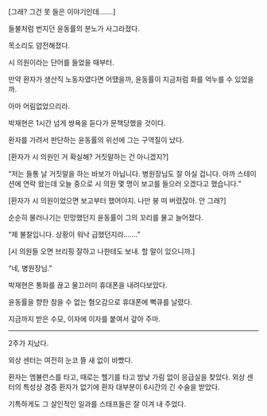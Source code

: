 [그래? 그건 못 들은 이야기인데…….]

들불처럼 번지던 윤동률의 분노가 사그라졌다.

목소리도 얌전해졌다.

시 의원이라는 단어를 들었을 때부터.

만약 환자가 생산직 노동자였다면 어땠을까, 윤동률이 지금처럼 화를 억누를 수 있었을까.

아마 어림없었으리라.

박재현은 1시간 넘게 쌍욕을 듣다가 문책당했을 것이다.

환자를 가려서 판단하는 윤동률의 위선에 그는 구역질이 났다.

[환자가 시 의원인 거 확실해? 거짓말하는 건 아니겠지?]

“저는 들통 날 거짓말을 하는 바보가 아닙니다. 병원장님도 잘 아실 겁니다. 아까 스테이션에 연락 왔는데 오늘 중으로 시 의원 몇 명이 보고를 들으러 오겠다고 했습니다.”

[환자가 시 의원이었으면 보고부터 했어야지. 나만 붕 떠 버렸잖아. 안 그래?]

순순히 물러나기는 민망했던지 윤동률이 그의 꼬리를 물고 늘어졌다.

“제 불찰입니다. 상황이 워낙 급했던지라…….”

[시 의원들 오면 브리핑 잘하고 나한테도 보내. 할 말이 있으니까.]

“네, 병원장님.”

박재현은 통화를 끊고 물끄러미 휴대폰을 내려다보았다.

윤동률을 향한 참을 수 없는 혐오감으로 휴대폰에 뻑큐를 날렸다.

지금까지 받은 수모, 이자에 이자를 붙여서 갚아 주마.

* * *

2주가 지났다.

외상 센터는 여전히 눈코 뜰 새 없이 바빴다.

환자는 엠뷸런스를 타고, 때로는 헬기를 타고 밤낮 가림 없이 응급실을 찾았다. 외상 센터의 특성상 경증 환자가 없기에 환자 대부분이 6시간의 긴 수술을 받았다.

기특하게도 그 살인적인 일과를 스태프들은 잘 이겨 내 주었다.